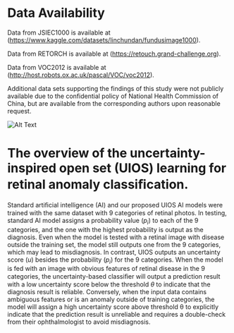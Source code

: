 # Data Availability
Data from JSIEC1000 is available at (https://www.kaggle.com/datasets/linchundan/fundusimage1000). 

Data from RETORCH is available at (https://retouch.grand-challenge.org). 

Data from VOC2012 is available at (http://host.robots.ox.ac.uk/pascal/VOC/voc2012). 

Additional data sets supporting the findings of this study were not publicly available due to the confidential policy of National Health Commission of China,  but are available from the corresponding authors upon reasonable request. 

![Alt Text](Demo/UIOS_gif.gif)
# The overview of the uncertainty-inspired open set (UIOS) learning for retinal anomaly classiﬁcation.
Standard artiﬁcial intelligence (AI) and our proposed UIOS AI models were trained with the same dataset with 9 categories of retinal photos. In testing, standard AI model assigns a probability value ($p_{i}$) to each of the 9 categories, and the one with the highest probability is output as the diagnosis. Even when the model is tested with a retinal image with disease outside the training set, the model still outputs one from the 9 categories, which may lead to misdiagnosis. In contrast, UIOS outputs an uncertainty score ($u$) besides the probability ($p_{i}$) for the 9 categories. When the model is fed with an image with obvious features of retinal disease in the 9 categories, the uncertainty-based classiﬁer will output a prediction result with a low uncertainty score below the threshold $θ$ to indicate that the diagnosis result is reliable. Conversely, when the input data contains ambiguous features or is an anomaly outside of training categories, the model will assign a high uncertainty score above threshold θ to explicitly indicate that the prediction result is unreliable and requires a double-check from their ophthalmologist to avoid misdiagnosis.
